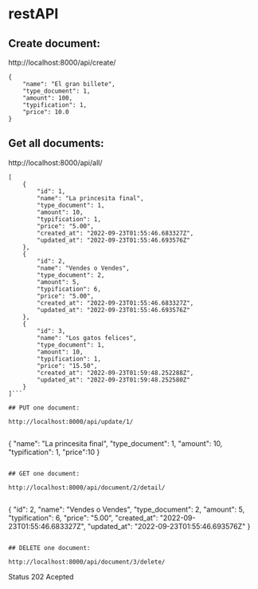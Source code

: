 # restAPI

## Create document:

http://localhost:8000/api/create/

``` 
{
    "name": "El gran billete",
    "type_document": 1,
    "amount": 100,
    "typification": 1,
    "price": 10.0
}
```

## Get all documents:

http://localhost:8000/api/all/
``` 
[
    {
        "id": 1,
        "name": "La princesita final",
        "type_document": 1,
        "amount": 10,
        "typification": 1,
        "price": "5.00",
        "created_at": "2022-09-23T01:55:46.683327Z",
        "updated_at": "2022-09-23T01:55:46.693576Z"
    },
    {
        "id": 2,
        "name": "Vendes o Vendes",
        "type_document": 2,
        "amount": 5,
        "typification": 6,
        "price": "5.00",
        "created_at": "2022-09-23T01:55:46.683327Z",
        "updated_at": "2022-09-23T01:55:46.693576Z"
    },
    {
        "id": 3,
        "name": "Los gatos felices",
        "type_document": 1,
        "amount": 10,
        "typification": 1,
        "price": "15.50",
        "created_at": "2022-09-23T01:59:48.252288Z",
        "updated_at": "2022-09-23T01:59:48.252580Z"
    }
]```

## PUT one document:

http://localhost:8000/api/update/1/


``` 
{
        "name": "La princesita final",
        "type_document": 1,
        "amount": 10,
        "typification": 1,
        "price":10
 }
```

## GET one document:

http://localhost:8000/api/document/2/detail/


``` 
{
        "id": 2,
        "name": "Vendes o Vendes",
        "type_document": 2,
        "amount": 5,
        "typification": 6,
        "price": "5.00",
        "created_at": "2022-09-23T01:55:46.683327Z",
        "updated_at": "2022-09-23T01:55:46.693576Z"
    }
```

## DELETE one document:

http://localhost:8000/api/document/3/delete/

``` 
Status 202 Acepted
```
